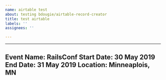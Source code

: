 ```yaml
---
name: airtable test
about: testing bdougie/airtable-record-creator
title: test airtable
labels: ''
assignees: ''

---
```


---
Event Name: RailsConf
Start Date: 30 May 2019
End Date: 31 May 2019
Location: Minneaplois, MN
---
<!--
---------------------------------------------------
DO NOT DELETE - Please complete the above
---------------------------------------------------
This is needed to get parsed by the IRL automation
-->

